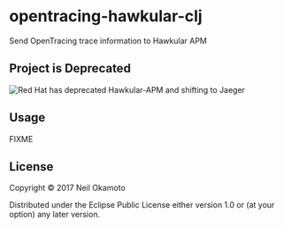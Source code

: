 # opentracing-hawkular-clj

Send OpenTracing trace information to Hawkular APM

## Project is Deprecated
![Red Hat has deprecated Hawkular-APM](https://github.com/hawkular/hawkular-apm) and shifting to Jaeger

## Usage

FIXME

## License

Copyright © 2017 Neil Okamoto

Distributed under the Eclipse Public License either version 1.0 or (at
your option) any later version.
